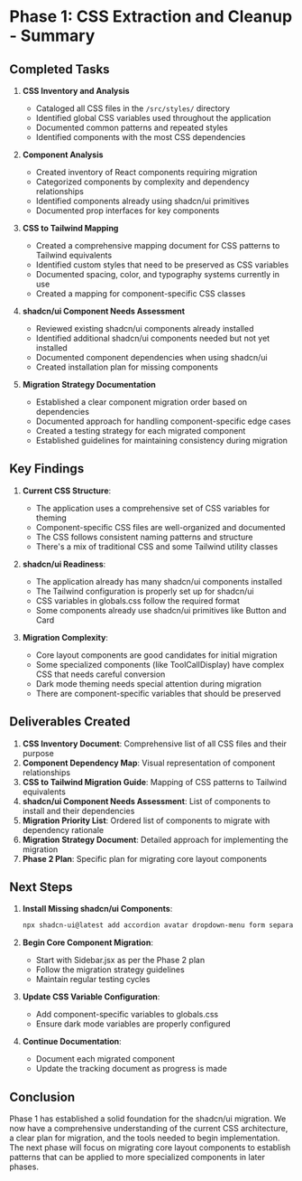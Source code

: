 # Phase 1: CSS Extraction and Cleanup - Summary

## Completed Tasks

1. **CSS Inventory and Analysis**
   - Cataloged all CSS files in the `/src/styles/` directory
   - Identified global CSS variables used throughout the application
   - Documented common patterns and repeated styles
   - Identified components with the most CSS dependencies

2. **Component Analysis**
   - Created inventory of React components requiring migration
   - Categorized components by complexity and dependency relationships
   - Identified components already using shadcn/ui primitives
   - Documented prop interfaces for key components

3. **CSS to Tailwind Mapping**
   - Created a comprehensive mapping document for CSS patterns to Tailwind equivalents
   - Identified custom styles that need to be preserved as CSS variables
   - Documented spacing, color, and typography systems currently in use
   - Created a mapping for component-specific CSS classes

4. **shadcn/ui Component Needs Assessment**
   - Reviewed existing shadcn/ui components already installed
   - Identified additional shadcn/ui components needed but not yet installed
   - Documented component dependencies when using shadcn/ui
   - Created installation plan for missing components

5. **Migration Strategy Documentation**
   - Established a clear component migration order based on dependencies
   - Documented approach for handling component-specific edge cases
   - Created a testing strategy for each migrated component
   - Established guidelines for maintaining consistency during migration

## Key Findings

1. **Current CSS Structure**:
   - The application uses a comprehensive set of CSS variables for theming
   - Component-specific CSS files are well-organized and documented
   - The CSS follows consistent naming patterns and structure
   - There's a mix of traditional CSS and some Tailwind utility classes

2. **shadcn/ui Readiness**:
   - The application already has many shadcn/ui components installed
   - The Tailwind configuration is properly set up for shadcn/ui
   - CSS variables in globals.css follow the required format
   - Some components already use shadcn/ui primitives like Button and Card

3. **Migration Complexity**:
   - Core layout components are good candidates for initial migration
   - Some specialized components (like ToolCallDisplay) have complex CSS that needs careful conversion
   - Dark mode theming needs special attention during migration
   - There are component-specific variables that should be preserved

## Deliverables Created

1. **CSS Inventory Document**: Comprehensive list of all CSS files and their purpose
2. **Component Dependency Map**: Visual representation of component relationships
3. **CSS to Tailwind Migration Guide**: Mapping of CSS patterns to Tailwind equivalents
4. **shadcn/ui Component Needs Assessment**: List of components to install and their dependencies
5. **Migration Priority List**: Ordered list of components to migrate with dependency rationale
6. **Migration Strategy Document**: Detailed approach for implementing the migration
7. **Phase 2 Plan**: Specific plan for migrating core layout components

## Next Steps

1. **Install Missing shadcn/ui Components**:
   ```bash
   npx shadcn-ui@latest add accordion avatar dropdown-menu form separator sheet context-menu
   ```

2. **Begin Core Component Migration**:
   - Start with Sidebar.jsx as per the Phase 2 plan
   - Follow the migration strategy guidelines
   - Maintain regular testing cycles

3. **Update CSS Variable Configuration**:
   - Add component-specific variables to globals.css
   - Ensure dark mode variables are properly configured

4. **Continue Documentation**:
   - Document each migrated component
   - Update the tracking document as progress is made

## Conclusion

Phase 1 has established a solid foundation for the shadcn/ui migration. We now have a comprehensive understanding of the current CSS architecture, a clear plan for migration, and the tools needed to begin implementation. The next phase will focus on migrating core layout components to establish patterns that can be applied to more specialized components in later phases.